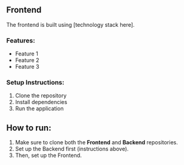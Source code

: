 ## Frontend
The frontend is built using [technology stack here].

### Features:
- Feature 1
- Feature 2
- Feature 3

### Setup Instructions:
1. Clone the repository
2. Install dependencies
3. Run the application

## How to run:
1. Make sure to clone both the **Frontend** and **Backend** repositories.
2. Set up the Backend first (instructions above).
3. Then, set up the Frontend.
